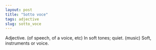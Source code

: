 ```yaml
---
layout: post
title: "Sotto voce"
tags: adjective
slug: sotto_voce
---
```

Adjective. (of speech, of a voice, etc) In soft tones; quiet. (music) Soft, instruments or voice.
